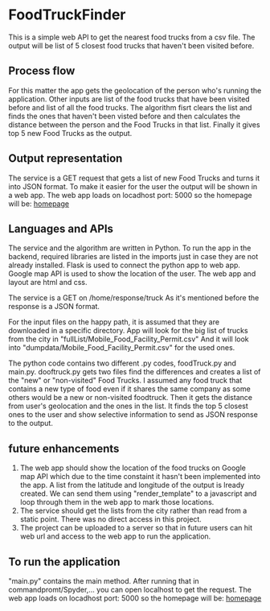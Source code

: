 # FoodTruckFinder
This is a simple web API to get the nearest food trucks from a csv file. The output will be list of 5 closest food trucks that haven't been visited before. 

## Process flow
For this matter the app gets the geolocation of the person who's running the application. Other inputs are list of the food trucks that have been visited before and list of all the food trucks. The algorithm fisrt clears the list and finds the ones that haven't been visted before and then calculates the distance between the person and the Food Trucks in that list. Finally it gives top 5 new Food Trucks as the output. 

## Output representation
The service is a GET request that gets a list of new Food Trucks and turns it into JSON format. 
To make it easier for the user the output will be shown in a web app. 
The web app loads on locadhost port: 5000 so the homepage will be: [homepage](http://localhost:5000/home) 

## Languages and APIs
The service and the algorithm are written in Python. To run the app in the backend, required libraries are listed in the imports just in case they are not already installed. 
Flask is used to connect the python app to web app.
Google map API is used to show the location of the user. The web app and layout are html and css. 

The service is  a GET on /home/response/truck
As it's mentioned before the response is a JSON format.

For the input files on the happy path, it is assumed that they are downloaded in a specific directory. App will look for the big list of trucks from the city in "fullList/Mobile_Food_Facility_Permit.csv"
And it will look into "dumpdata/Mobile_Food_Facility_Permit.csv" for the used ones.

The python code contains two different .py codes, foodTruck.py and main.py. dooftruck.py gets two files find the differences and creates a list of the "new" or "non-visited" Food Trucks. I assumed any food truck that contains a new type of food even if it shares the same company as some others would be a new or non-visited foodtruck. Then it gets the distance from user's geolocation and the ones in the list. It finds the top 5 closest ones to the user and show selective information to send as JSON response to the output. 

## future enhancements
1. The web app should show the location of the food trucks on Google map API which due to the time constaint it hasn't been implemented into the app.  A list from the latitude and longitude of the output is lready created. We can send them using "render_template" to a javascript and loop through them in the web app to mark those locations. 
2. The service should get the lists from the city rather than read from a static point. There was no direct access in this project. 
3. The project can be uploaded to a server so that in future users can hit web url and access to the web app to run the application.

## To run the application
"main.py" contains the main method. After running that in commandpromt/Spyder,... you can open localhost to get the request. 
The web app loads on locadhost port: 5000 so the homepage will be: [homepage](http://localhost:5000/home) 





